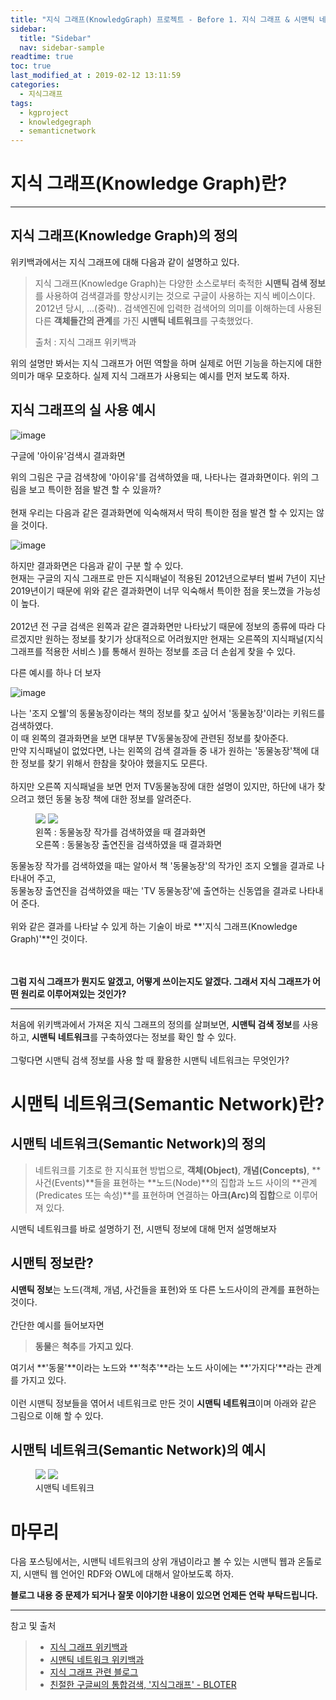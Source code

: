 ```yaml
---
title: "지식 그래프(KnowledgGraph) 프로젝트 - Before 1. 지식 그래프 & 시맨틱 네트워크"
sidebar:
  title: "Sidebar"
  nav: sidebar-sample
readtime: true
toc: true
last_modified_at : 2019-02-12 13:11:59
categories:
  - 지식그래프
tags:
  - kgproject
  - knowledgegraph
  - semanticnetwork
---
```


# 지식 그래프(Knowledge Graph)란?
--- 
## 지식 그래프(Knowledge Graph)의 정의

위키백과에서는 지식 그래프에 대해 다음과 같이 설명하고 있다.

> 지식 그래프(Knowledge Graph)는 다양한 소스로부터 축적한 **시맨틱 검색 정보**를 사용하여 검색결과를 향상시키는 것으로 구글이 사용하는 지식 베이스이다.  
> 2012년 당시, ...(중략).. 검색엔진에 입력한 검색어의 의미를 이해하는데 사용된 다른 **객체들간의 관계**를 가진 **시맨틱 네트워크**를 구축했었다.
> <figcaption>출처 : 지식 그래프 위키백과</figcaption>

위의 설명만 봐서는 지식 그래프가 어떤 역할을 하며 실제로 어떤 기능을 하는지에 대한 의미가 매우 모호하다. 실제 지식 그래프가 사용되는 예시를 먼저 보도록 하자.

## 지식 그래프의 실 사용 예시
![image](https://user-images.githubusercontent.com/18658656/52616428-d3583680-2edb-11e9-8833-0b32fcf7f07c.png)
<figcaption>구글에 '아이유'검색시 결과화면</figcaption>

위의 그림은 구글 검색창에 '아이유'를 검색하였을 때, 나타나는 결과화면이다. 위의 그림을 보고 특이한 점을 발견 할 수 있을까?  
<br>
현재 우리는 다음과 같은 결과화면에 익숙해져서 딱히 특이한 점을 발견 할 수 있지는 않을 것이다.  

![image](https://user-images.githubusercontent.com/18658656/52616598-66916c00-2edc-11e9-83f8-e7357f9c7614.png)

하지만 결과화면은 다음과 같이 구분 할 수 있다.  
현재는 구글의 지식 그래프로 만든 지식패널이 적용된 2012년으로부터 벌써 7년이 지난 2019년이기 때문에 위와 같은 결과화면이 너무 익숙해서 특이한 점을 못느꼈을 가능성이 높다.  
<br>
2012년 전 구글 검색은 왼쪽과 같은 결과화면만 나타났기 때문에 정보의 종류에 따라 다르겠지만 원하는 정보를 찾기가 상대적으로 어려웠지만 현재는 오른쪽의 지식패널(지식 그래프를 적용한 서비스 )를 통해서 원하는 정보를 조금 더 손쉽게 찾을 수 있다.  

다른 예시를 하나 더 보자

![image](https://user-images.githubusercontent.com/18658656/52617326-c1c45e00-2ede-11e9-8f20-1aa15104fef3.png)

나는 '조지 오웰'의 동물농장이라는 책의 정보를 찾고 싶어서 '동물농장'이라는 키워드를 검색하였다.  
이 때 왼쪽의 결과화면을 보면 대부분 TV동물농장에 관련된 정보를 찾아준다.  
만약 지식패널이 없었다면, 나는 왼쪽의 검색 결과들 중 내가 원하는 '동물농장'책에 대한 정보를 찾기 위해서 한참을 찾아야 했을지도 모른다.  
<br>
하지만 오른쪽 지식패널을 보면 먼저 TV동물농장에 대한 설명이 있지만, 하단에 내가 찾으려고 했던 동물 농장 책에 대한 정보를 알려준다.  

<figure class="half">
    <a href="https://user-images.githubusercontent.com/18658656/52617629-cc332780-2edf-11e9-8bdf-f2b63ad183a9.png"><img src="https://user-images.githubusercontent.com/18658656/52617629-cc332780-2edf-11e9-8bdf-f2b63ad183a9.png"></a>
    <a href="https://user-images.githubusercontent.com/18658656/52617642-d48b6280-2edf-11e9-85bf-cd8ade198aac.png"><img src="https://user-images.githubusercontent.com/18658656/52617642-d48b6280-2edf-11e9-85bf-cd8ade198aac.png"></a>
    <figcaption>왼쪽 : 동물농장 작가를 검색하였을 때 결과화면<br>오른쪽 : 동물농장 출연진을 검색하였을 때 결과화면</figcaption>
</figure>

동물농장 작가를 검색하였을 때는 알아서 책 '동물농장'의 작가인 조지 오웰을 결과로 나타내어 주고,  
동물농장 출연진을 검색하였을 때는 'TV 동물농장'에 출연하는 신동엽을 결과로 나타내어 준다.  
<br>
위와 같은 결과를 나타날 수 있게 하는 기술이 바로 **'지식 그래프(Knowledge Graph)'**인 것이다.  
<br>
<br>

**그럼 지식 그래프가 뭔지도 알겠고, 어떻게 쓰이는지도 알겠다. 그래서 지식 그래프가 어떤 원리로 이루어져있는 것인가?**

---

처음에 위키백과에서 가져온 지식 그래프의 정의를 살펴보면, **시맨틱 검색 정보**를 사용하고, **시맨틱 네트워크**를 구축하였다는 정보를 확인 할 수 있다.  <br>
<br>
그렇다면 시맨틱 검색 정보를 사용 할 때 활용한 시맨틱 네트워크는 무엇인가?

# 시맨틱 네트워크(Semantic Network)란?
## 시맨틱 네트워크(Semantic Network)의 정의
> 네트워크를 기초로 한 지식표현 방법으로, **객체(Object)**, **개념(Concepts)**, **사건(Events)**들을 표현하는 **노드(Node)**의 집합과 노드 사이의 **관계(Predicates 또는 속성)**를 표현하며 연결하는 **아크(Arc)의 집합**으로 이루어져 있다.

시맨틱 네트워크를 바로 설명하기 전, 시맨틱 정보에 대해 먼저 설명해보자
## 시맨틱 정보란?
**시맨틱 정보**는 노드(객체, 개념, 사건들을 표현)와 또 다른 노드사이의 관계를 표현하는 것이다. <br>
<br>
간단한 예시를 들어보자면
> **동물**은 **척추**를 **가지고 있다**.

여기서 **'동물'**이라는 노드와 **'척추'**라는 노드 사이에는 **'가지다'**라는 관계를 가지고 있다.<br>
<br>
이런 시맨틱 정보들을 엮어서 네트워크로 만든 것이 **시맨틱 네트워크**이며 아래와 같은 그림으로 이해 할 수 있다.
## 시맨틱 네트워크(Semantic Network)의 예시
<figure class="half">
    <a href="https://user-images.githubusercontent.com/18658656/52614271-84f36980-2ed4-11e9-894e-43a878bc6a47.png"><img src="https://user-images.githubusercontent.com/18658656/52614271-84f36980-2ed4-11e9-894e-43a878bc6a47.png"></a>
    <a href="https://user-images.githubusercontent.com/18658656/52615081-37c4c700-2ed7-11e9-8950-1d16693c47bc.png"><img src="https://user-images.githubusercontent.com/18658656/52615081-37c4c700-2ed7-11e9-8950-1d16693c47bc.png"></a>
    <figcaption>시맨틱 네트워크</figcaption>
</figure>


# 마무리

다음 포스팅에서는, 시맨틱 네트워크의 상위 개념이라고 볼 수 있는 시맨틱 웹과 온톨로지, 시맨틱 웹 언어인 RDF와 OWL에 대해서 알아보도록 하자.

 
**블로그 내용 중 문제가 되거나 잘못 이야기한 내용이 있으면 언제든 연락 부탁드립니다.**

---

참고 및 출처  
> - [지식 그래프 위키백과](https://ko.wikipedia.org/wiki/%EC%A7%80%EC%8B%9D_%EA%B7%B8%EB%9E%98%ED%94%84)
> - [시맨틱 네트워크 위키백과](https://ko.wikipedia.org/wiki/%EC%8B%9C%EB%A7%A8%ED%8B%B1_%EB%84%A4%ED%8A%B8%EC%9B%8C%ED%81%AC)
> - [지식 그래프 관련 블로그](https://psyhm.tistory.com/35?category=681399)
> - [친절한 구글씨의 통합검색, '지식그래프' - BLOTER](http://www.bloter.net/archives/149183)